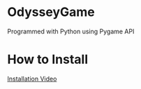 # OdysseyGame
Programmed with Python using Pygame API
<h1>How to Install</h1>
<a href="https://www.youtube.com/watch?v=KCxFUK-ZC0I&t=26s&ab_channel=HypeByte" size="64">Installation Video</a>


